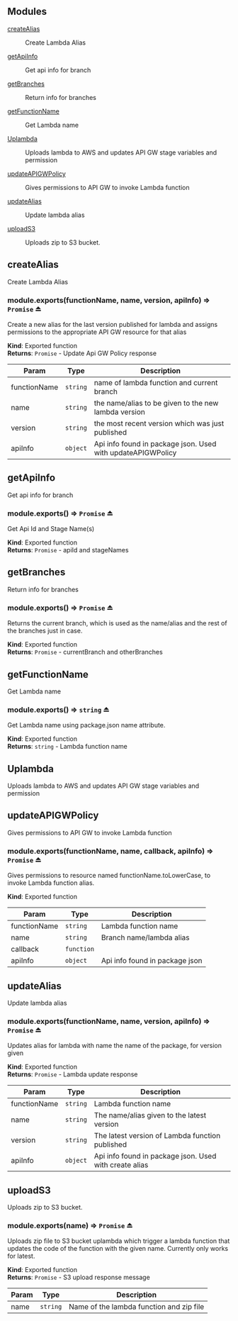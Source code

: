 ## Modules

<dl>
<dt><a href="#module_createAlias">createAlias</a></dt>
<dd><p>Create Lambda Alias</p>
</dd>
<dt><a href="#module_getApiInfo">getApiInfo</a></dt>
<dd><p>Get api info for branch</p>
</dd>
<dt><a href="#module_getBranches">getBranches</a></dt>
<dd><p>Return info for branches</p>
</dd>
<dt><a href="#module_getFunctionName">getFunctionName</a></dt>
<dd><p>Get Lambda name</p>
</dd>
<dt><a href="#module_Uplambda">Uplambda</a></dt>
<dd><p>Uploads lambda to AWS and updates API GW stage variables and permission</p>
</dd>
<dt><a href="#module_updateAPIGWPolicy">updateAPIGWPolicy</a></dt>
<dd><p>Gives permissions to API GW to invoke Lambda function</p>
</dd>
<dt><a href="#module_updateAlias">updateAlias</a></dt>
<dd><p>Update lambda alias</p>
</dd>
<dt><a href="#module_uploadS3">uploadS3</a></dt>
<dd><p>Uploads zip to S3 bucket.</p>
</dd>
</dl>

<a name="module_createAlias"></a>

## createAlias
Create Lambda Alias

<a name="exp_module_createAlias--module.exports"></a>

### module.exports(functionName, name, version, apiInfo) ⇒ <code>Promise</code> ⏏
Create a new alias for the last version published for lambda and assigns
permissions to the appropriate API GW resource for that alias

**Kind**: Exported function  
**Returns**: <code>Promise</code> - Update Api GW Policy response  

| Param | Type | Description |
| --- | --- | --- |
| functionName | <code>string</code> | name of lambda function and current branch |
| name | <code>string</code> | the name/alias to be given to the new lambda version |
| version | <code>string</code> | the most recent version which was just published |
| apiInfo | <code>object</code> | Api info found in package json. Used with updateAPIGWPolicy |

<a name="module_getApiInfo"></a>

## getApiInfo
Get api info for branch

<a name="exp_module_getApiInfo--module.exports"></a>

### module.exports() ⇒ <code>Promise</code> ⏏
Get Api Id and Stage Name(s)

**Kind**: Exported function  
**Returns**: <code>Promise</code> - apiId and stageNames  
<a name="module_getBranches"></a>

## getBranches
Return info for branches

<a name="exp_module_getBranches--module.exports"></a>

### module.exports() ⇒ <code>Promise</code> ⏏
Returns the current branch, which is used as the name/alias and the rest
of the branches just in case.

**Kind**: Exported function  
**Returns**: <code>Promise</code> - currentBranch and otherBranches  
<a name="module_getFunctionName"></a>

## getFunctionName
Get Lambda name

<a name="exp_module_getFunctionName--module.exports"></a>

### module.exports() ⇒ <code>string</code> ⏏
Get Lambda name using package.json name attribute.

**Kind**: Exported function  
**Returns**: <code>string</code> - Lambda function name  
<a name="module_Uplambda"></a>

## Uplambda
Uploads lambda to AWS and updates API GW stage variables and permission

<a name="module_updateAPIGWPolicy"></a>

## updateAPIGWPolicy
Gives permissions to API GW to invoke Lambda function

<a name="exp_module_updateAPIGWPolicy--module.exports"></a>

### module.exports(functionName, name, callback, apiInfo) ⇒ <code>Promise</code> ⏏
Gives permissions to resource named functionName.toLowerCase, to invoke Lambda
function alias.

**Kind**: Exported function  

| Param | Type | Description |
| --- | --- | --- |
| functionName | <code>string</code> | Lambda function name |
| name | <code>string</code> | Branch name/lambda alias |
| callback | <code>function</code> |  |
| apiInfo | <code>object</code> | Api info found in package json |

<a name="module_updateAlias"></a>

## updateAlias
Update lambda alias

<a name="exp_module_updateAlias--module.exports"></a>

### module.exports(functionName, name, version, apiInfo) ⇒ <code>Promise</code> ⏏
Updates alias for lambda with name the name of the package, for version
given

**Kind**: Exported function  
**Returns**: <code>Promise</code> - Lambda update response  

| Param | Type | Description |
| --- | --- | --- |
| functionName | <code>string</code> | Lambda function name |
| name | <code>string</code> | The name/alias given to the latest version |
| version | <code>string</code> | The latest version of Lambda function published |
| apiInfo | <code>object</code> | Api info found in package json. Used with create alias |

<a name="module_uploadS3"></a>

## uploadS3
Uploads zip to S3 bucket.

<a name="exp_module_uploadS3--module.exports"></a>

### module.exports(name) ⇒ <code>Promise</code> ⏏
Uploads zip file to S3 bucket uplambda
which trigger a lambda function that
updates the code of the function with
the given name. Currently only works for
latest.

**Kind**: Exported function  
**Returns**: <code>Promise</code> - S3 upload response message  

| Param | Type | Description |
| --- | --- | --- |
| name | <code>string</code> | Name of the lambda function and zip file |

